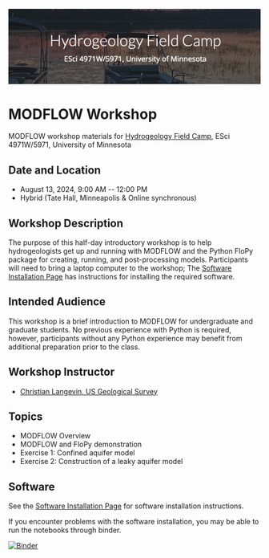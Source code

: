 ![alt](images/header.png)

# MODFLOW Workshop
MODFLOW workshop materials for [Hydrogeology Field Camp](https://sites.google.com/a/umn.edu/hydrogeology-field-camp/), ESci 4971W/5971, University of Minnesota

## Date and Location
* August 13, 2024, 9:00 AM -- 12:00 PM
* Hybrid (Tate Hall, Minneapolis & Online synchronous)	

## Workshop Description
The purpose of this half-day introductory workshop is to help hydrogeologists get up and running with MODFLOW and the Python FloPy package for creating, running, and post-processing models.  Participants will need to bring a laptop computer to the workshop; The [Software Installation Page](./SOFTWARE.md) has instructions for installing the required software.

## Intended Audience
This workshop is a brief introduction to MODFLOW for undergraduate and graduate students.  No previous experience with Python is required, however, participants without any Python experience may benefit from additional preparation prior to the class.

## Workshop Instructor
* [Christian Langevin, US Geological Survey](https://www.usgs.gov/staff-profiles/christian-langevin)

## Topics
* MODFLOW Overview
* MODFLOW and FloPy demonstration
* Exercise 1: Confined aquifer model
* Exercise 2: Construction of a leaky aquifer model

## Software
See the [Software Installation Page](./SOFTWARE.md) for software installation instructions.

If you encounter problems with the software installation, you may be able to run the notebooks through binder.

[![Binder](https://mybinder.org/badge_logo.svg)](https://mybinder.org/v2/gh/langevin-usgs/umn2024/HEAD)
